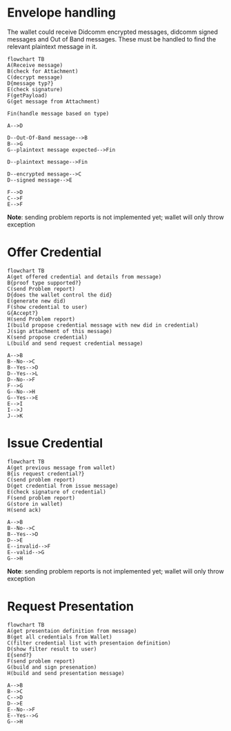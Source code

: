 # Envelope handling
The wallet could receive Didcomm encrypted messages, didcomm signed messages and Out of Band messages.
These must be handled to find the relevant plaintext message in it.

```mermaid
flowchart TB
A(Receive message)
B(check for Attachment)
C(decrypt message)
D{message typ?}
E(check signature)
F(getPayload)
G(get message from Attachment)

Fin(handle message based on type)

A-->D

D--Out-Of-Band message-->B
B-->G
G--plaintext message expected-->Fin

D--plaintext message-->Fin

D--encrypted message-->C
D--signed message-->E

F-->D
C-->F
E-->F
```

**Note**: sending problem reports is not implemented yet; wallet will only throw exception

# Offer Credential

```mermaid
flowchart TB
A(get offered credential and details from message)
B{proof type supported?}
C(send Problem report)
D{does the wallet control the did}
E(generate new did)
F(show credential to user)
G{Accept?}
H(send Problem report)
I(build propose credential message with new did in credential)
J(sign attachment of this message)
K(send propose credential)
L(build and send request credential message)

A-->B
B--No-->C
B--Yes-->D
D--Yes-->L
D--No-->F
F-->G
G--No-->H
G--Yes-->E
E-->I
I-->J
J-->K
```

# Issue Credential
```mermaid
flowchart TB
A(get previous message from wallet)
B{is request credential?}
C(send problem report)
D(get credential from issue message)
E(check signature of credential)
F(send problem report)
G(store in wallet)
H(send ack)

A-->B
B--No-->C
B--Yes-->D
D-->E
E--invalid-->F
E--valid-->G
G-->H

```
**Note**: sending problem reports is not implemented yet; wallet will only throw exception

# Request Presentation
```mermaid
flowchart TB
A(get presentaion definition from message)
B(get all credentials from Wallet)
C(filter credential list with presentaion definition)
D(show filter result to user)
E{send?}
F(send problem report)
G(build and sign presenation)
H(build and send presentation message)

A-->B
B-->C
C-->D
D-->E
E--No-->F
E--Yes-->G
G-->H
```
